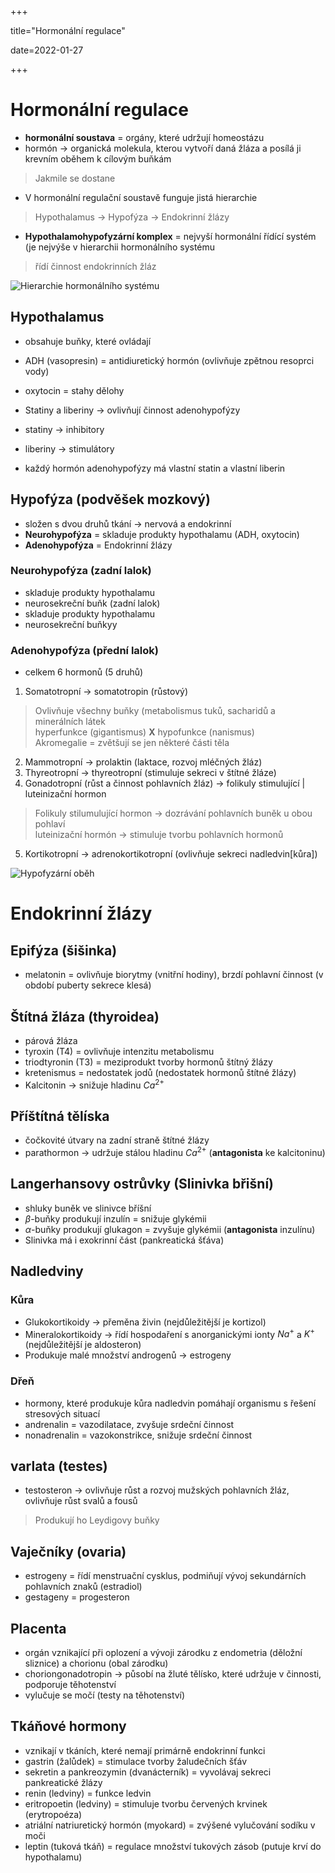 +++

title="Hormonální regulace"

date=2022-01-27

+++

# Hormonální regulace
- **hormonální soustava** = orgány, které udržují homeostázu
- hormón $\to$ organická molekula, kterou vytvoří daná žláza a posílá ji krevním oběhem k cílovým buňkám
> Jakmile se dostane
- V hormonální regulační soustavě funguje jistá hierarchie
> Hypothalamus $\to$ Hypofýza $\to$ Endokrinní žlázy
- **Hypothalamohypofyzární komplex** = nejvyší hormonální řídící systém (je nejvýše v hierarchii hormonálního systému
> řídí činnost endokrinních žláz

![Hierarchie hormonálního systému](https://is.muni.cz/elportal/estud/fsps/js07/fyzio/texty/resources/hormony.jpg)

## Hypothalamus
- obsahuje buňky, které ovládají
- ADH (vasopresin) = antidiuretický hormón (ovlivňuje zpětnou resoprci vody)
- oxytocin = stahy dělohy

- Statiny a liberiny $\to$ ovlivňují činnost adenohypofýzy
- statiny $\to$ inhibitory
- liberiny $\to$ stimulátory
- každý hormón adenohypofýzy má vlastní statin a vlastní liberin

## Hypofýza (podvěšek mozkový)
- složen s dvou druhů tkání $\to$ nervová a endokrinní
- **Neurohypofýza** = skladuje produkty hypothalamu (ADH, oxytocin)
- **Adenohypofýza** = Endokrinní žlázy

### Neurohypofýza (zadní lalok)
- skladuje produkty hypothalamu
- neurosekreční buňk (zadní lalok)
- skladuje produkty hypothalamu
- neurosekreční buňkyy

### Adenohypofýza (přední lalok)
- celkem 6 hormonů (5 druhů)
1. Somatotropní $\to$ somatotropin (růstový)

> Ovlivňuje všechny buňky (metabolismus tuků, sacharidů a minerálních látek <br>
> hyperfunkce (gigantismus) **X** hypofunkce (nanismus) <br>
> Akromegalie = zvětšují se jen některé části těla <br> 

2. Mammotropní $\to$ prolaktin (laktace, rozvoj mléčných žláz) 
3. Thyreotropní $\to$ thyreotropní (stimuluje sekreci v štítné žláze)
4. Gonadotropní (růst a činnost pohlavních žláz) $\to$ folikuly stimulující | luteinizační hormon

> Folikuly stilumulující hormon $\to$ dozrávání pohlavních buněk u obou pohlaví <br>
> luteinizační hormón $\to$ stimuluje tvorbu pohlavních hormonů <br>

5. Kortikotropní $\to$ adrenokortikotropní (ovlivňuje sekreci nadledvin[kůra])

![Hypofyzární oběh](https://www.wikiskripta.eu/images/2/2b/Hypofyzarni_obeh_min.png)

# Endokrinní žlázy
## Epifýza (šišinka)
- melatonin = ovlivňuje biorytmy (vnitřní hodiny), brzdí pohlavní činnost (v období puberty sekrece klesá)

## Štítná žláza (thyroidea)
- párová žláza 
- tyroxin (T4) = ovlivňuje intenzitu metabolismu 
- triodtyronin (T3) = meziprodukt tvorby hormonů štítný žlázy
- kretenismus = nedostatek jodů (nedostatek hormonů štítné žlázy)
- Kalcitonin $\to$ snižuje hladinu $Ca^{2+}$

## Příštítná tělíska 
- čočkovité útvary na zadní straně štítné žlázy
- parathormon $\to$ udržuje stálou hladinu $Ca^{2+}$ (**antagonista** ke kalcitoninu)

## Langerhansovy ostrůvky (Slinivka břišní)
- shluky buněk ve slinivce bříšní
- $\beta$-buňky produkují inzulín = snižuje glykémii 
- $\alpha$-buňky produkují glukagon = zvyšuje glykémii (**antagonista** inzulínu)  
- Slinivka má i exokrinní část (pankreatická šťáva)

## Nadledviny
### Kůra
- Glukokortikoidy $\to$ přeměna živin (nejdůležitější je kortizol)
- Mineralokortikoidy $\to$ řídí hospodaření s anorganickými ionty $Na^+$ a $K^+$ (nejdůležitější je aldosteron)
- Produkuje malé množství androgenů $\to$ estrogeny

### Dřeň
- hormony, které produkuje kůra nadledvin pomáhají organismu s řešení stresových situací
- andrenalin = vazodilatace, zvyšuje srdeční činnost 
- nonadrenalin = vazokonstrikce, snižuje srdeční činnost 

## varlata (testes)
- testosteron $\to$ ovlivňuje růst a rozvoj mužských pohlavních žláz, ovlivňuje růst svalů a fousů
> Produkují ho Leydigovy buňky 

## Vaječníky (ovaria)
- estrogeny = řídí menstruační cysklus, podmiňují vývoj sekundárních pohlavních znaků (estradiol)
- gestageny = progesteron

## Placenta
- orgán vznikající při oplození a vývoji zárodku z endometria (děložní sliznice) a chorionu (obal zárodku)
- choriongonadotropin $\to$ působí na žluté tělísko, které udržuje v činnosti, podporuje těhotenství
- vylučuje se močí (testy na těhotenství)

## Tkáňové hormony
- vznikají v tkáních, které nemají primárně endokrinní funkci
- gastrin (žalůdek) = stimulace tvorby žaludečních šťáv 
- sekretin a pankreozymin (dvanácterník) = vyvolávaj sekreci pankreatické žlázy 
- renin (ledviny) = funkce ledvin 
- eritropoetin (ledviny) = stimuluje tvorbu červených krvinek (erytropoéza)
- atriální natriuretický hormón (myokard) = zvýšené vylučování sodíku v moči 
- leptin (tuková tkáň) = regulace množství tukových zásob (putuje krví do hypothalamu) 











